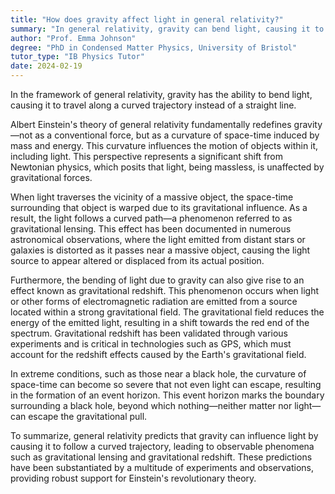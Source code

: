 ```yaml
---
title: "How does gravity affect light in general relativity?"
summary: "In general relativity, gravity can bend light, causing it to follow a curved path rather than a straight line."
author: "Prof. Emma Johnson"
degree: "PhD in Condensed Matter Physics, University of Bristol"
tutor_type: "IB Physics Tutor"
date: 2024-02-19
---
```


In the framework of general relativity, gravity has the ability to bend light, causing it to travel along a curved trajectory instead of a straight line.

Albert Einstein's theory of general relativity fundamentally redefines gravity—not as a conventional force, but as a curvature of space-time induced by mass and energy. This curvature influences the motion of objects within it, including light. This perspective represents a significant shift from Newtonian physics, which posits that light, being massless, is unaffected by gravitational forces.

When light traverses the vicinity of a massive object, the space-time surrounding that object is warped due to its gravitational influence. As a result, the light follows a curved path—a phenomenon referred to as gravitational lensing. This effect has been documented in numerous astronomical observations, where the light emitted from distant stars or galaxies is distorted as it passes near a massive object, causing the light source to appear altered or displaced from its actual position.

Furthermore, the bending of light due to gravity can also give rise to an effect known as gravitational redshift. This phenomenon occurs when light or other forms of electromagnetic radiation are emitted from a source located within a strong gravitational field. The gravitational field reduces the energy of the emitted light, resulting in a shift towards the red end of the spectrum. Gravitational redshift has been validated through various experiments and is critical in technologies such as GPS, which must account for the redshift effects caused by the Earth's gravitational field.

In extreme conditions, such as those near a black hole, the curvature of space-time can become so severe that not even light can escape, resulting in the formation of an event horizon. This event horizon marks the boundary surrounding a black hole, beyond which nothing—neither matter nor light—can escape the gravitational pull.

To summarize, general relativity predicts that gravity can influence light by causing it to follow a curved trajectory, leading to observable phenomena such as gravitational lensing and gravitational redshift. These predictions have been substantiated by a multitude of experiments and observations, providing robust support for Einstein's revolutionary theory.
    